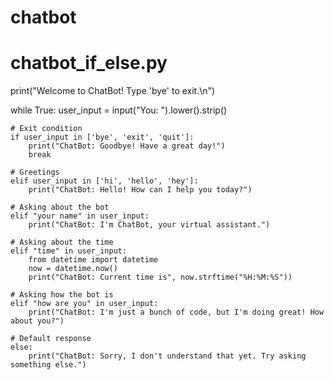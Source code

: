 # chatbot
# chatbot_if_else.py

print("Welcome to ChatBot! Type 'bye' to exit.\n")

while True:
    user_input = input("You: ").lower().strip()
    
    # Exit condition
    if user_input in ['bye', 'exit', 'quit']:
        print("ChatBot: Goodbye! Have a great day!")
        break
    
    # Greetings
    elif user_input in ['hi', 'hello', 'hey']:
        print("ChatBot: Hello! How can I help you today?")
    
    # Asking about the bot
    elif "your name" in user_input:
        print("ChatBot: I'm ChatBot, your virtual assistant.")
    
    # Asking about the time
    elif "time" in user_input:
        from datetime import datetime
        now = datetime.now()
        print("ChatBot: Current time is", now.strftime("%H:%M:%S"))
    
    # Asking how the bot is
    elif "how are you" in user_input:
        print("ChatBot: I'm just a bunch of code, but I'm doing great! How about you?")
    
    # Default response
    else:
        print("ChatBot: Sorry, I don't understand that yet. Try asking something else.")
